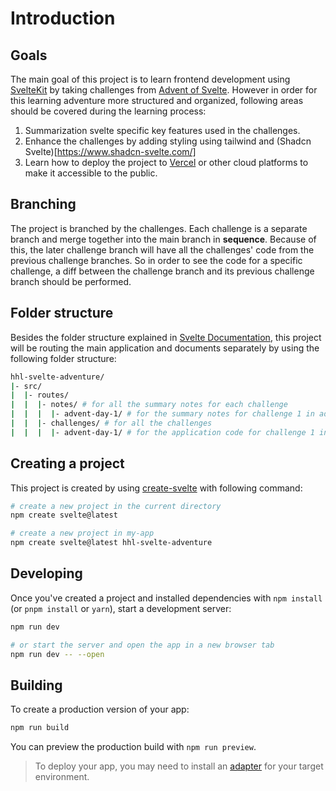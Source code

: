 # Introduction

## Goals
The main goal of this project is to learn frontend development using [SvelteKit](https://kit.svelte.dev/) by taking challenges from [Advent of Svelte](https://advent.sveltesociety.dev/). However in order for this learning adventure more structured and organized, following areas should be covered during the learning process:

1. Summarization svelte specific key features used in the challenges.
2. Enhance the challenges by adding styling using tailwind and (Shadcn Svelte)[https://www.shadcn-svelte.com/]
3. Learn how to deploy the project to [Vercel](https://vercel.com/) or other cloud platforms to make it accessible to the public.

## Branching
The project is branched by the challenges. Each challenge is a separate branch and merge together into the main branch in **sequence**. Because of this, the later challenge branch will have all the challenges' code from the previous challenge branches. So in order to see the code for a specific challenge, a diff between the challenge branch and its previous challenge branch should be performed.

## Folder structure
Besides the folder structure explained in [Svelte Documentation](https://kit.svelte.dev/docs/project-structure), this project will be routing the main application and documents separately by using the following folder structure:

```sh
hhl-svelte-adventure/
|- src/
|  |- routes/
|  |  |- notes/ # for all the summary notes for each challenge
|  |  |  |- advent-day-1/ # for the summary notes for challenge 1 in advent of svelte
|  |  |- challenges/ # for all the challenges
|  |  |  |- advent-day-1/ # for the application code for challenge 1 in advent of svelte
```

## Creating a project

This project is created by using [create-svelte](https://github.com/sveltejs/kit/tree/main/packages/create-svelte) with following command:

```bash
# create a new project in the current directory
npm create svelte@latest

# create a new project in my-app
npm create svelte@latest hhl-svelte-adventure
```

## Developing

Once you've created a project and installed dependencies with `npm install` (or `pnpm install` or `yarn`), start a development server:

```bash
npm run dev

# or start the server and open the app in a new browser tab
npm run dev -- --open
```

## Building

To create a production version of your app:

```bash
npm run build
```

You can preview the production build with `npm run preview`.

> To deploy your app, you may need to install an [adapter](https://kit.svelte.dev/docs/adapters) for your target environment.
